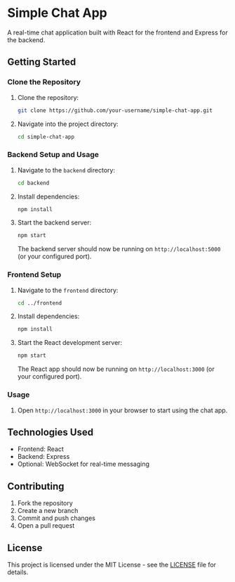 # Simple Chat App

A real-time chat application built with React for the frontend and Express for the backend.

## Getting Started

### Clone the Repository

1. Clone the repository:

    ```bash
    git clone https://github.com/your-username/simple-chat-app.git
    ```

2. Navigate into the project directory:

    ```bash
    cd simple-chat-app
    ```

### Backend Setup and Usage

1. Navigate to the `backend` directory:

    ```bash
    cd backend
    ```

2. Install dependencies:

    ```bash
    npm install
    ```

3. Start the backend server:

    ```bash
    npm start
    ```

   The backend server should now be running on `http://localhost:5000` (or your configured port).

### Frontend Setup

1. Navigate to the `frontend` directory:

    ```bash
    cd ../frontend
    ```

2. Install dependencies:

    ```bash
    npm install
    ```

3. Start the React development server:

    ```bash
    npm start
    ```

   The React app should now be running on `http://localhost:3000` (or your configured port).

### Usage

1. Open `http://localhost:3000` in your browser to start using the chat app.

## Technologies Used

- Frontend: React
- Backend: Express
- Optional: WebSocket for real-time messaging

## Contributing

1. Fork the repository
2. Create a new branch
3. Commit and push changes
4. Open a pull request

## License

This project is licensed under the MIT License - see the [LICENSE](License) file for details.
